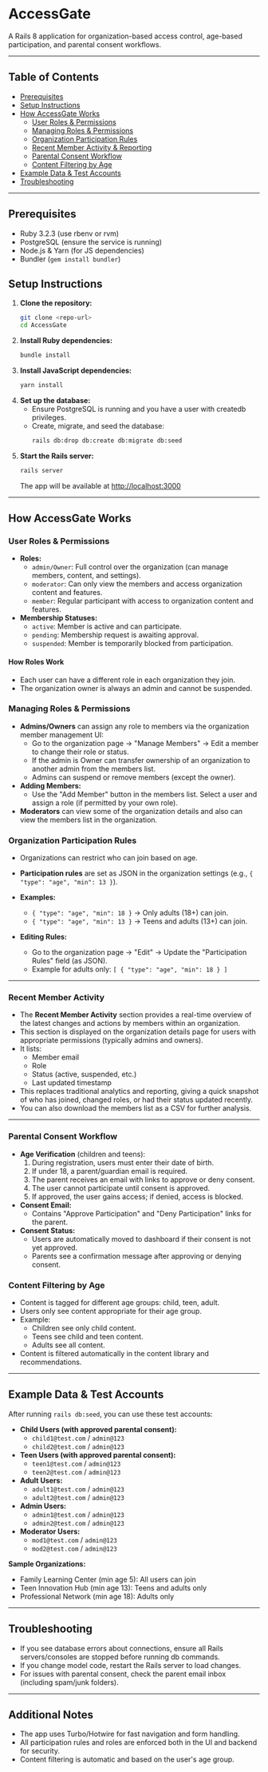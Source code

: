 # AccessGate

A Rails 8 application for organization-based access control, age-based participation, and parental consent workflows.

---

## Table of Contents
- [Prerequisites](#prerequisites)
- [Setup Instructions](#setup-instructions)
- [How AccessGate Works](#how-accessgate-works)
  - [User Roles & Permissions](#user-roles--permissions)
  - [Managing Roles & Permissions](#managing-roles--permissions)
  - [Organization Participation Rules](#organization-participation-rules)
  - [Recent Member Activity & Reporting](#recent-member-activity)
  - [Parental Consent Workflow](#parental-consent-workflow)
  - [Content Filtering by Age](#content-filtering-by-age)
- [Example Data & Test Accounts](#example-data--test-accounts)
- [Troubleshooting](#troubleshooting)

---

## Prerequisites
- Ruby 3.2.3 (use rbenv or rvm)
- PostgreSQL (ensure the service is running)
- Node.js & Yarn (for JS dependencies)
- Bundler (`gem install bundler`)

## Setup Instructions

1. **Clone the repository:**
   ```sh
   git clone <repo-url>
   cd AccessGate
   ```
2. **Install Ruby dependencies:**
   ```sh
   bundle install
   ```
3. **Install JavaScript dependencies:**
   ```sh
   yarn install
   ```
4. **Set up the database:**
   - Ensure PostgreSQL is running and you have a user with createdb privileges.
   - Create, migrate, and seed the database:
     ```sh
     rails db:drop db:create db:migrate db:seed
     ```
5. **Start the Rails server:**
   ```sh
   rails server
   ```
   The app will be available at [http://localhost:3000](http://localhost:3000)

---

## How AccessGate Works

### User Roles & Permissions

- **Roles:**
  - `admin/Owner`: Full control over the organization (can manage members, content, and settings).
  - `moderator`: Can only view the members and access organization content and features.
  - `member`: Regular participant with access to organization content and features.
- **Membership Statuses:**
  - `active`: Member is active and can participate.
  - `pending`: Membership request is awaiting approval.
  - `suspended`: Member is temporarily blocked from participation.

#### How Roles Work
- Each user can have a different role in each organization they join.
- The organization owner is always an admin and cannot be suspended.

### Managing Roles & Permissions

- **Admins/Owners** can assign any role to members via the organization member management UI:
  - Go to the organization page → "Manage Members" → Edit a member to change their role or status.
  - If the admin is Owner can transfer ownership of an organization to another admin from the members list.
  - Admins can suspend or remove members (except the owner).
- **Adding Members:**
  - Use the "Add Member" button in the members list. Select a user and assign a role (if permitted by your own role).
- **Moderators** can view some of the organization details and also can view the members list in the organization.

### Organization Participation Rules

- Organizations can restrict who can join based on age.
- **Participation rules** are set as JSON in the organization settings (e.g., `{ "type": "age", "min": 13 }`).
- **Examples:**
  - `{ "type": "age", "min": 18 }` → Only adults (18+) can join.
  - `{ "type": "age", "min": 13 }` → Teens and adults (13+) can join.

- **Editing Rules:**
  - Go to the organization page → "Edit" → Update the "Participation Rules" field (as JSON).
  - Example for adults only: `[ { "type": "age", "min": 18 } ]`

---

### Recent Member Activity

- The **Recent Member Activity** section provides a real-time overview of the latest changes and actions by members within an organization.
- This section is displayed on the organization details page for users with appropriate permissions (typically admins and owners).
- It lists:
  - Member email
  - Role
  - Status (active, suspended, etc.)
  - Last updated timestamp
- This replaces traditional analytics and reporting, giving a quick snapshot of who has joined, changed roles, or had their status updated recently.
- You can also download the members list as a CSV for further analysis.

---

### Parental Consent Workflow

- **Age Verification** (children and teens):
  1. During registration, users must enter their date of birth.
  2. If under 18, a parent/guardian email is required.
  3. The parent receives an email with links to approve or deny consent.
  4. The user cannot participate until consent is approved.
  5. If approved, the user gains access; if denied, access is blocked.
- **Consent Email:**
  - Contains "Approve Participation" and "Deny Participation" links for the parent.
- **Consent Status:**
  - Users are automatically moved to dashboard if their consent is not yet approved.
  - Parents see a confirmation message after approving or denying consent.

### Content Filtering by Age

- Content is tagged for different age groups: child, teen, adult.
- Users only see content appropriate for their age group.
- Example:
  - Children see only child content.
  - Teens see child and teen content.
  - Adults see all content.
- Content is filtered automatically in the content library and recommendations.

---

## Example Data & Test Accounts

After running `rails db:seed`, you can use these test accounts:

- **Child Users (with approved parental consent):**
  - `child1@test.com` / `admin@123`
  - `child2@test.com` / `admin@123`
- **Teen Users (with approved parental consent):**
  - `teen1@test.com` / `admin@123`
  - `teen2@test.com` / `admin@123`
- **Adult Users:**
  - `adult1@test.com` / `admin@123`
  - `adult2@test.com` / `admin@123`
- **Admin Users:**
  - `admin1@test.com` / `admin@123`
  - `admin2@test.com` / `admin@123`
- **Moderator Users:**
  - `mod1@test.com` / `admin@123`
  - `mod2@test.com` / `admin@123`

**Sample Organizations:**
- Family Learning Center (min age 5): All users can join
- Teen Innovation Hub (min age 13): Teens and adults only
- Professional Network (min age 18): Adults only

---

## Troubleshooting
- If you see database errors about connections, ensure all Rails servers/consoles are stopped before running db commands.
- If you change model code, restart the Rails server to load changes.
- For issues with parental consent, check the parent email inbox (including spam/junk folders).

---

## Additional Notes
- The app uses Turbo/Hotwire for fast navigation and form handling.
- All participation rules and roles are enforced both in the UI and backend for security.
- Content filtering is automatic and based on the user's age group.
